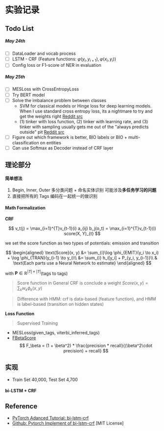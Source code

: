 # 实验记录

## Todo List

##### May 24th

- [ ] DataLoader and vocab process
- [ ] LSTM - CRF (Feature functions: $\varphi(y_i, y_{i+1}), \varphi(x_i, y_i)$)
- [ ] Config loss or F1-score of NER in evaluation 

##### May 25th

- [ ] MESLoss with CrossEntropyLoss
- [ ] Try BERT model
- [ ] Solve the imbalance problem between classes
    -  SVM for classical models or Hinge loss for deep learning models. When I use standard cross entropy loss, its a nightmare to try and get the weights right [Reddit src](https://www.reddit.com/r/LanguageTechnology/comments/oun69p/comment/h73pmgv/?utm_source=share&utm_medium=web2x&context=3`)
    - (1) tinker with loss function, (2) tinker with learning rate, and (3) tinker with sampling usually gets me out of the "always predicts outside" pit [Reddit src](https://www.reddit.com/r/LanguageTechnology/comments/oun69p/comment/h768ebu/?utm_source=share&utm_medium=web2x&context=3)
- [ ] Figure out which framework is better, BIO labels or BIO + multi-classification on entities
- [ ] Can use Softmax as Decoder instead of CRF layer

## 理论部分

#### 简单想法

1. Begin, Inner, Outer 多分类问题 + 命名实体识别
    可能涉及**多任务学习的问题**
2. 直接把所有的 Tags 编码在一起统一的做识别

#### Math Formalization

**CRF**

$$
    v_t(j) = \max_{i=1}^{T}v_{t-1}(i) a_{ij} b_j(o_t) = \max_{i=1}^{T}v_{t-1}(i) score(X, Y)_{t}
$$

we set the score function as two types of potentials: emission and transition

$$
    \begin{aligned}
        \text{Score}(x, y) &= \sum_{i}\log \phi_{EMIT}(y_i \to x_i) + \log \phi_{TRAN}(y_{i-1} \to y_i)\\
        &= \sum_{i} h_i[y_i] + P_{y_i, y_{i-1}}\\
        & \text{Each parts use a Neural Network to estimate}
    \end{aligned}
$$

with $\bm{P} \in \mathbb{R}^{|T|\times|T|}$(tags to tags)

> Score function in General CRF is conclude a weight $Score(x, y) = \sum_{k} w_k \phi_k(x, y)$

> Difference with HMM: crf is data-based (feature function), and HMM is label-based (transition on hidden states)

**Loss Function**

> Supervised Training

- MESLoss(given_tags, viterbi_inferred_tags)
- [FBetaScore](https://www.tensorflow.org/addons/api_docs/python/tfa/metrics/FBetaScore)
    $$
        F_\beta = (1 + \beta^2) * \frac{precision * recall}{(\beta^2\cdot precision) + recall}
    $$

## 实现

- Train Set 40,000, Test Set 4,700

#### bi-LSTM + CRF


## Reference 

- [PyTorch Adanced Tutorial: bi-lstm-crf](https://pytorch.org/tutorials/beginner/nlp/advanced_tutorial.html)
- [Github: Pytorch Implement of bi-lstm-crf](https://github.com/jidasheng/bi-lstm-crf.git) [MIT License]
